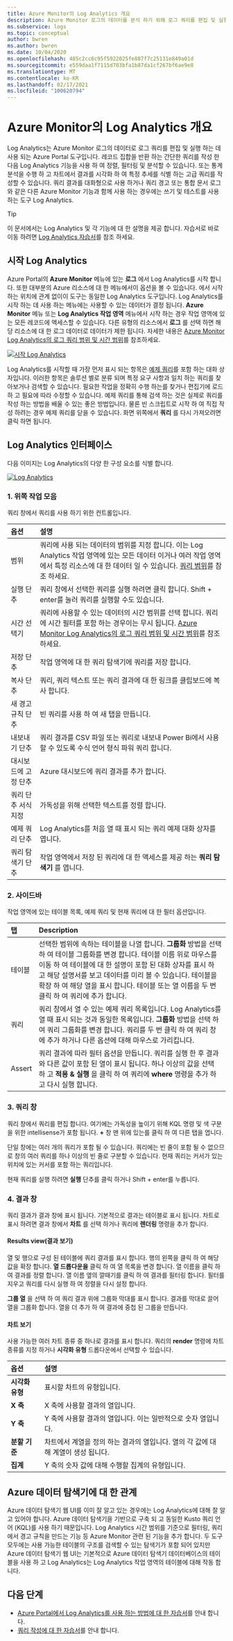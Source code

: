 ```yaml
---
title: Azure Monitor의 Log Analytics 개요
description: Azure Monitor 로그의 데이터를 분석 하기 위해 로그 쿼리를 편집 및 실행 하는 데 사용 되는 Azure Portal의 도구인 Log Analytics 설명 합니다.
ms.subservice: logs
ms.topic: conceptual
author: bwren
ms.author: bwren
ms.date: 10/04/2020
ms.openlocfilehash: 485c2cc6c95f5922025fe887f7c25131e849a01d
ms.sourcegitcommit: e559daa1f7115d703bfa1b87da1cf267bf6ae9e8
ms.translationtype: MT
ms.contentlocale: ko-KR
ms.lasthandoff: 02/17/2021
ms.locfileid: "100620794"
---
```

# <a name="overview-of-log-analytics-in-azure-monitor"></a>Azure Monitor의 Log Analytics 개요
Log Analytics는 Azure Monitor 로그의 데이터로 로그 쿼리를 편집 및 실행 하는 데 사용 되는 Azure Portal 도구입니다. 레코드 집합을 반환 하는 간단한 쿼리를 작성 한 다음 Log Analytics 기능을 사용 하 여 정렬, 필터링 및 분석할 수 있습니다. 또는 통계 분석을 수행 하 고 차트에서 결과를 시각화 하 여 특정 추세를 식별 하는 고급 쿼리를 작성할 수 있습니다. 쿼리 결과를 대화형으로 사용 하거나 쿼리 경고 또는 통합 문서 로그와 같은 다른 Azure Monitor 기능과 함께 사용 하는 경우에는 쓰기 및 테스트를 사용 하는 도구 Log Analytics. 


> [!TIP]
> 이 문서에서는 Log Analytics 및 각 기능에 대 한 설명을 제공 합니다. 자습서로 바로 이동 하려면 [Log Analytics 자습서](../log-query/log-analytics-tutorial.md)를 참조 하세요.



## <a name="starting-log-analytics"></a>시작 Log Analytics
Azure Portal의 **Azure Monitor** 메뉴에 있는 **로그** 에서 Log Analytics를 시작 합니다. 또한 대부분의 Azure 리소스에 대 한 메뉴에서이 옵션을 볼 수 있습니다. 에서 시작 하는 위치에 관계 없이이 도구는 동일한 Log Analytics 도구입니다. Log Analytics를 시작 하는 데 사용 하는 메뉴에는 사용할 수 있는 데이터가 결정 됩니다. **Azure Monitor** 메뉴 또는 **Log Analytics 작업 영역** 메뉴에서 시작 하는 경우 작업 영역에 있는 모든 레코드에 액세스할 수 있습니다. 다른 유형의 리소스에서 **로그** 를 선택 하면 해당 리소스에 대 한 로그 데이터로 데이터가 제한 됩니다. 자세한 내용은 [Azure Monitor Log Analytics의 로그 쿼리 범위 및 시간 범위](../log-query/scope.md)를 참조하세요.

[![시작 Log Analytics](media/log-analytics-overview/start-log-analytics.png)](media/log-analytics-overview/start-log-analytics.png#lightbox)

Log Analytics를 시작할 때 가장 먼저 표시 되는 항목은 [예제 쿼리](../logs/example-queries.md)를 포함 하는 대화 상자입니다. 이러한 항목은 솔루션 별로 분류 되며 특정 요구 사항과 일치 하는 쿼리를 찾아보거나 검색할 수 있습니다. 필요한 작업을 정확히 수행 하는를 찾거나 편집기에 로드 하 고 필요에 따라 수정할 수 있습니다. 예제 쿼리를 통해 검색 하는 것은 실제로 쿼리를 작성 하는 방법을 배울 수 있는 좋은 방법입니다. 물론 빈 스크립트로 시작 하 여 직접 작성 하려는 경우 예제 쿼리를 닫을 수 있습니다. 화면 위쪽에서 **쿼리** 를 다시 가져오려면 클릭 하면 됩니다.

## <a name="log-analytics-interface"></a>Log Analytics 인터페이스
다음 이미지는 Log Analytics의 다양 한 구성 요소를 식별 합니다.

[![Log Analytics](media/log-analytics-overview/log-analytics.png)](media/log-analytics-overview/log-analytics.png#lightbox)

### <a name="1-top-action-bar"></a>1. 위쪽 작업 모음
쿼리 창에서 쿼리를 사용 하기 위한 컨트롤입니다.

| 옵션 | 설명 |
|:---|:---|
| 범위 | 쿼리에 사용 되는 데이터의 범위를 지정 합니다. 이는 Log Analytics 작업 영역에 있는 모든 데이터 이거나 여러 작업 영역에서 특정 리소스에 대 한 데이터 일 수 있습니다. [쿼리 범위](../log-query/scope.md)를 참조 하세요. |
| 실행 단추 | 쿼리 창에서 선택한 쿼리를 실행 하려면 클릭 합니다. Shift + enter를 눌러 쿼리를 실행할 수도 있습니다. |
| 시간 선택기 | 쿼리에 사용할 수 있는 데이터의 시간 범위를 선택 합니다. 쿼리에 시간 필터를 포함 하는 경우이는 무시 됩니다. [Azure Monitor Log Analytics의 로그 쿼리 범위 및 시간 범위](../log-query/scope.md)를 참조 하세요. |
| 저장 단추 | 작업 영역에 대 한 쿼리 탐색기에 쿼리를 저장 합니다. |
 복사 단추 | 쿼리, 쿼리 텍스트 또는 쿼리 결과에 대 한 링크를 클립보드에 복사 합니다. |
| 새 경고 규칙 단추 | 빈 쿼리를 사용 하 여 새 탭을 만듭니다. |
| 내보내기 단추 | 쿼리 결과를 CSV 파일 또는 쿼리로 내보내 Power Bi에서 사용할 수 있도록 수식 언어 형식 파워 쿼리 합니다. |
| 대시보드에 고정 단추 | Azure 대시보드에 쿼리 결과를 추가 합니다. |
| 쿼리 단추 서식 지정 | 가독성을 위해 선택한 텍스트를 정렬 합니다. |
| 예제 쿼리 단추 | Log Analytics를 처음 열 때 표시 되는 쿼리 예제 대화 상자를 엽니다. |
| 쿼리 탐색기 단추 | 작업 영역에서 저장 된 쿼리에 대 한 액세스를 제공 하는 **쿼리 탐색기** 를 엽니다. |


### <a name="2-sidebar"></a>2. 사이드바
작업 영역에 있는 테이블 목록, 예제 쿼리 및 현재 쿼리에 대 한 필터 옵션입니다.

| 탭 | Description |
|:---|:---|
| 테이블 | 선택한 범위에 속하는 테이블을 나열 합니다. **그룹화** 방법을 선택 하 여 테이블 그룹화를 변경 합니다. 테이블 이름 위로 마우스를 이동 하 여 테이블에 대 한 설명이 포함 된 대화 상자를 표시 하 고 해당 설명서를 보고 데이터를 미리 볼 수 있습니다. 테이블을 확장 하 여 해당 열을 표시 합니다. 테이블 또는 열 이름을 두 번 클릭 하 여 쿼리에 추가 합니다. |
| 쿼리 | 쿼리 창에서 열 수 있는 예제 쿼리 목록입니다. Log Analytics를 열 때 표시 되는 것과 동일한 목록입니다. **그룹화** 방법을 선택 하 여 쿼리 그룹화를 변경 합니다. 쿼리를 두 번 클릭 하 여 쿼리 창에 추가 하거나 다른 옵션에 대해 마우스로 가리킵니다. |
| Assert | 쿼리 결과에 따라 필터 옵션을 만듭니다. 쿼리를 실행 한 후 결과와 다른 값이 포함 된 열이 표시 됩니다. 하나 이상의 값을 선택 하 고 **적용 & 실행** 을 클릭 하 여 쿼리에 **where** 명령을 추가 하 고 다시 실행 합니다. |

### <a name="3-query-window"></a>3. 쿼리 창
쿼리 창에서 쿼리를 편집 합니다. 여기에는 가독성을 높이기 위해 KQL 명령 및 색 구분을 위한 intellisense가 포함 됩니다. **+** 창 맨 위에 있는를 클릭 하 여 다른 탭을 엽니다.

단일 창에는 여러 개의 쿼리가 포함 될 수 있습니다. 쿼리에는 빈 줄이 포함 될 수 없으므로 창의 여러 쿼리를 하나 이상의 빈 줄로 구분할 수 있습니다. 현재 쿼리는 커서가 있는 위치에 있는 커서를 포함 하는 쿼리입니다.

현재 쿼리를 실행 하려면 **실행** 단추를 클릭 하거나 Shift + enter를 누릅니다.

### <a name="4-results-window"></a>4. 결과 창
쿼리 결과가 결과 창에 표시 됩니다. 기본적으로 결과는 테이블로 표시 됩니다. 차트로 표시 하려면 결과 창에서 **차트** 를 선택 하거나 쿼리에 **렌더링** 명령을 추가 합니다.

#### <a name="results-view"></a>Results view(결과 보기)
열 및 행으로 구성 된 테이블에 쿼리 결과를 표시 합니다. 행의 왼쪽을 클릭 하 여 해당 값을 확장 합니다. **열 드롭다운을** 클릭 하 여 열 목록을 변경 합니다. 열 이름을 클릭 하 여 결과를 정렬 합니다. 열 이름 옆의 깔때기를 클릭 하 여 결과를 필터링 합니다. 필터를 지우고 쿼리를 다시 실행 하 여 정렬을 다시 설정 합니다.

**그룹 열** 을 선택 하 여 쿼리 결과 위에 그룹화 막대를 표시 합니다. 결과를 막대로 끌어 열을 그룹화 합니다. 열을 더 추가 하 여 결과에 중첩 된 그룹을 만듭니다. 

#### <a name="chart-view"></a>차트 보기
사용 가능한 여러 차트 종류 중 하나로 결과를 표시 합니다. 쿼리의 **render** 명령에 차트 종류를 지정 하거나 **시각화 유형** 드롭다운에서 선택할 수 있습니다.

| 옵션 | 설명 |
|:---|:---|
| **시각화 유형** | 표시할 차트의 유형입니다. |
| **X 축** | X 축에 사용할 결과의 열입니다. 
| **Y 축** | Y 축에 사용할 결과의 열입니다. 이는 일반적으로 숫자 열입니다. |
| **분할 기준** | 차트에서 계열을 정의 하는 결과의 열입니다. 열의 각 값에 대해 계열이 생성 됩니다. |
| **집계** | Y 축의 숫자 값에 대해 수행할 집계의 유형입니다. |

## <a name="relationship-to-azure-data-explorer"></a>Azure 데이터 탐색기에 대 한 관계
Azure 데이터 탐색기 웹 UI를 이미 잘 알고 있는 경우에는 Log Analytics에 대해 잘 알고 있어야 합니다. Azure 데이터 탐색기을 기반으로 구축 되 고 동일한 Kusto 쿼리 언어 (KQL)를 사용 하기 때문입니다. Log Analytics 시간 범위를 기준으로 필터링, 쿼리에서 경고 규칙을 만드는 기능 등 Azure Monitor 관련 된 기능을 추가 합니다. 두 도구 모두에는 사용 가능한 테이블의 구조를 검색할 수 있는 탐색기가 포함 되어 있지만 Azure 데이터 탐색기 웹 UI는 기본적으로 Azure 데이터 탐색기 데이터베이스의 테이블을 사용 하 고 Log Analytics는 Log Analytics 작업 영역의 테이블에 대해 작동 합니다. 

## <a name="next-steps"></a>다음 단계
- [Azure Portal에서 Log Analytics를 사용 하는 방법에 대 한 자습서](../log-query/log-analytics-tutorial.md)를 안내 합니다.
- [쿼리 작성에 대 한 자습서](../log-query/get-started-queries.md)를 안내 합니다.